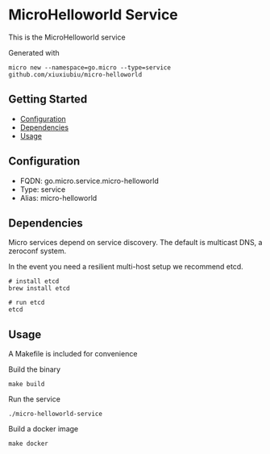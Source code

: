# MicroHelloworld Service

This is the MicroHelloworld service

Generated with

```
micro new --namespace=go.micro --type=service github.com/xiuxiubiu/micro-helloworld
```

## Getting Started

- [Configuration](#configuration)
- [Dependencies](#dependencies)
- [Usage](#usage)

## Configuration

- FQDN: go.micro.service.micro-helloworld
- Type: service
- Alias: micro-helloworld

## Dependencies

Micro services depend on service discovery. The default is multicast DNS, a zeroconf system.

In the event you need a resilient multi-host setup we recommend etcd.

```
# install etcd
brew install etcd

# run etcd
etcd
```

## Usage

A Makefile is included for convenience

Build the binary

```
make build
```

Run the service
```
./micro-helloworld-service
```

Build a docker image
```
make docker
```